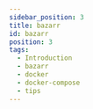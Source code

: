 ```yaml
---
sidebar_position: 3
title: bazarr
id: bazarr
position: 3
tags:
  - Introduction
  - bazarr
  - docker
  - docker-compose
  - tips
---
```

